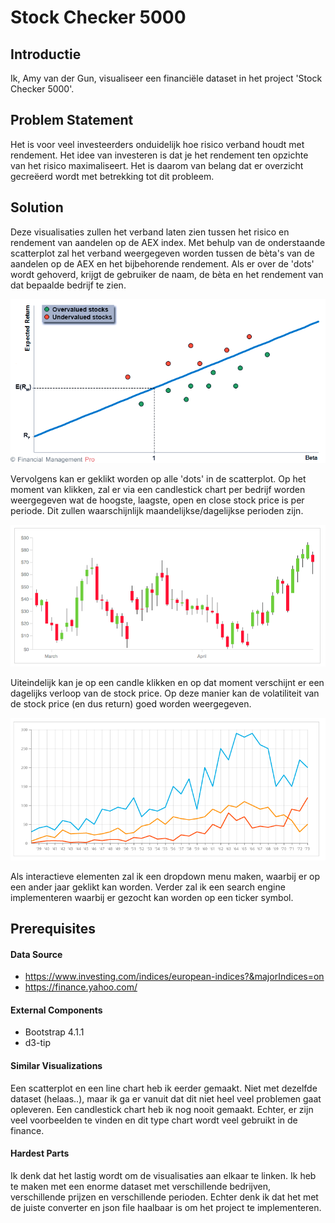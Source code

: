 # Stock Checker 5000
## Introductie
Ik, Amy van der Gun, visualiseer een financiële dataset in het project 'Stock Checker 5000'.

## Problem Statement
Het is voor veel investeerders onduidelijk hoe risico verband houdt met rendement. Het idee van investeren is dat je het rendement ten opzichte van het risico maximaliseert. Het is daarom van belang dat er overzicht gecreëerd wordt met betrekking tot dit probleem.

## Solution
Deze visualisaties zullen het verband laten zien tussen het risico en rendement van aandelen op de AEX index.
Met behulp van de onderstaande scatterplot zal het verband weergegeven worden tussen de bèta's van de aandelen op de AEX en het bijbehorende rendement. Als er over de 'dots' wordt gehoverd, krijgt de gebruiker de naam, de bèta en het rendement van dat bepaalde bedrijf te zien.

![](doc/SML.png)

Vervolgens kan er geklikt worden op alle 'dots' in de scatterplot. Op het moment van klikken, zal er via een candlestick chart per bedrijf worden weergegeven wat de hoogste, laagste, open en close stock price is per periode. Dit zullen waarschijnlijk maandelijkse/dagelijkse perioden zijn.

![](doc/CANDLE.png)

Uiteindelijk kan je op een candle klikken en op dat moment verschijnt er een dagelijks verloop van de stock price. Op deze manier kan de volatiliteit van de stock price (en dus return) goed worden weergegeven.

![](doc/LINE.png)

Als interactieve elementen zal ik een dropdown menu maken, waarbij er op een ander jaar geklikt kan worden. Verder zal ik een search engine implementeren waarbij er gezocht kan worden op een ticker symbol.


## Prerequisites
#### Data Source
- https://www.investing.com/indices/european-indices?&majorIndices=on
- https://finance.yahoo.com/

#### External Components
- Bootstrap 4.1.1
- d3-tip

#### Similar Visualizations
Een scatterplot en een line chart heb ik eerder gemaakt. Niet met dezelfde dataset (helaas..), maar ik ga er vanuit dat dit niet heel veel problemen gaat opleveren. Een candlestick chart heb ik nog nooit gemaakt. Echter, er zijn veel voorbeelden te vinden en dit type chart wordt veel gebruikt in de finance.

#### Hardest Parts
Ik denk dat het lastig wordt om de visualisaties aan elkaar te linken. Ik heb te maken met een enorme dataset met verschillende bedrijven, verschillende prijzen en verschillende perioden.
Echter denk ik dat het met de juiste converter en json file haalbaar is om het project te implementeren.
